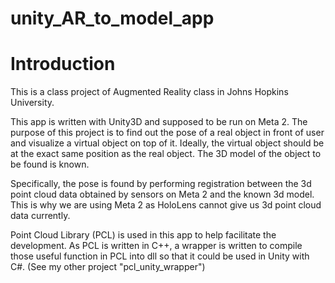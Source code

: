 # unity_AR_to_model_app

Introduction
============
This is a class project of Augmented Reality class in Johns Hopkins University.

This app is written with Unity3D and supposed to be run on Meta 2. The purpose of this project is to find out the pose of a real object in front of user and visualize a virtual object on top of it. Ideally, the virtual object should be at the exact same position as the real object. The 3D model of the object to be found is known.

Specifically, the pose is found by performing registration between the 3d point cloud data obtained by sensors on Meta 2 and the known 3d model. This is why we are using Meta 2 as HoloLens cannot give us 3d point cloud data currently.

Point Cloud Library (PCL) is used in this app to help facilitate the development. As PCL is written in C++, a wrapper is written to compile those useful function in PCL into dll so that it could be used in Unity with C#. (See my other project "pcl_unity_wrapper")